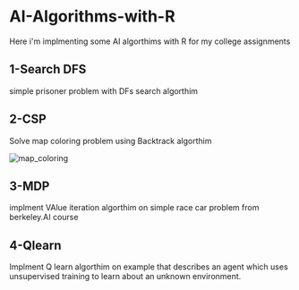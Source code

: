 # AI-Algorithms-with-R
Here i'm implmenting some AI algorthims with R for my college assignments 
## 1-Search DFS 
simple prisoner problem with DFs search algorthim 
## 2-CSP 
Solve map coloring problem using Backtrack algorthim 

![map_coloring](https://user-images.githubusercontent.com/20929301/34196002-c5657da2-e568-11e7-9ea0-803c29f499e3.gif)

## 3-MDP 
implment VAlue iteration algorthim on simple race car problem from berkeley.AI course
## 4-Qlearn
Implment Q learn algorthim on example that describes an agent which uses unsupervised training to learn about an unknown environment.
